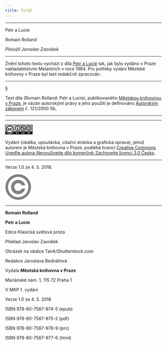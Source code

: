 ```yaml
---
title: Tiráž
---
```


***

Petr a Lucie

Romain Rolland

_Přeložil Jaroslav Zaorálek_


***

Znění tohoto textu vychází z díla [Petr a Lucie](https://search.mlp.cz/cz/titul/petr-a-lucie/1604/) tak, jak bylo vydáno v Praze nakladatelstvím Melantrich v roce 1984. Pro potřeby vydání Městské knihovny v Praze byl text redakčně zpracován.

* * *

§

Text díla (Romain Rolland: Petr a Lucie), publikovaného [Městskou knihovnou v Praze](https://www.mlp.cz/cz/), je vázán autorskými právy a jeho použití je definováno [Autorským zákonem](https://www.mkcr.cz/predpisy-zakonu-709.html) č. 121/2000 Sb.

* * *

* * *

[![0](./resources/image001.jpg)](http://creativecommons.org/licenses/by-nc-sa/3.0/cz/)

Vydání (obálka, upoutávka, citační stránka a grafická úprava), jehož autorem je Městská knihovna v Praze, podléhá licenci [Creative Commons Uveďte autora-Nevyužívejte dílo komerčně-Zachovejte licenci 3.0 Česko](https://creativecommons.org/licenses/by-nc-sa/3.0/cz/).

* * *

Verze 1.0 ze 4. 5. 2018.

![0](./resources/image002.png)


***

**Romain Rolland**

**Petr a Lucie**

Edice Klasická světová próza

Překlad Jaroslav Zaorálek

Obrázek na obálce TairA/Shutterstock.com

Redakce Jaroslava Bednářová

Vydala **Městská knihovna v Praze**

Mariánské nám. 1, 115 72 Praha 1

V MKP 1. vydání

Verze 1.0 ze 4. 5. 2018

ISBN 978-80-7587-974-5 (epub)

ISBN 978-80-7587-975-2 (pdf)

ISBN 978-80-7587-976-9 (prc)

ISBN 978-80-7587-977-6 (html)
